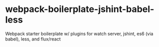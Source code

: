 # webpack-boilerplate-jshint-babel-less
Webpack starter boilerplate w/ plugins for watch server, jshint, es6 (via babel), less, and flux/react
